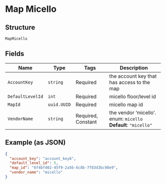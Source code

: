 
# Map Micello

## Structure

`MapMicello`

## Fields

| Name | Type | Tags | Description |
|  --- | --- | --- | --- |
| `AccountKey` | `string` | Required | the account key that has access to the map |
| `DefaultLevelId` | `int` | Required | micello floor/level id |
| `MapId` | `uuid.UUID` | Required | micello map id |
| `VendorName` | `string` | Required, Constant | the vendor ‘micello’. enum: `micello`<br>**Default**: `"micello"` |

## Example (as JSON)

```json
{
  "account_key": "account_key6",
  "default_level_id": 5,
  "map_id": "6f4bf402-45f9-2a56-6c8b-7f83d3bc98e9",
  "vendor_name": "micello"
}
```

